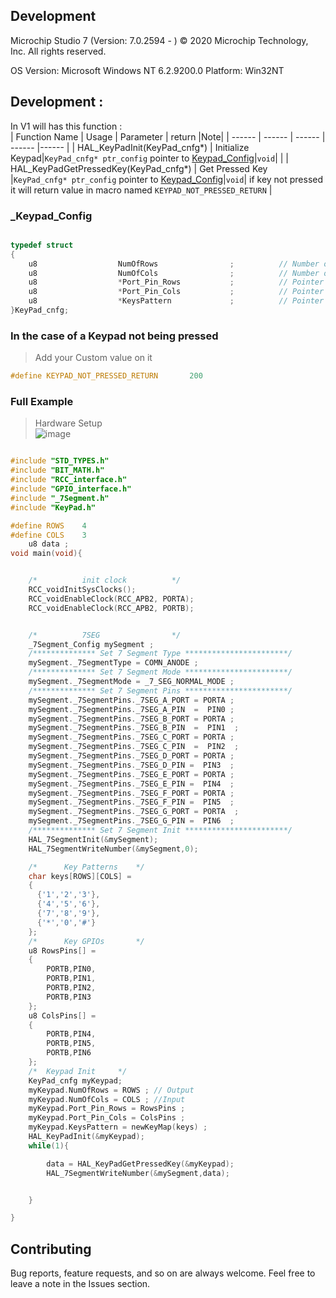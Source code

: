 ## Development
Microchip Studio 7 (Version: 7.0.2594 - )
© 2020 Microchip Technology, Inc.
All rights reserved.


OS Version: Microsoft Windows NT 6.2.9200.0
Platform: Win32NT

## Development :  
In V1 will has this function :  
| Function Name | Usage |  Parameter | return |Note|
| ------ | ------ |  ------ |  ------ |------ |
| HAL_KeyPadInit(KeyPad_cnfg*)  | Initialize Keypad|`KeyPad_cnfg* ptr_config` pointer to <a href="#_Keypad_Config">Keypad_Config</a>|`void`| |
| HAL_KeyPadGetPressedKey(KeyPad_cnfg*)  | Get Pressed Key |`KeyPad_cnfg* ptr_config` pointer to <a href="#_Keypad_Config">Keypad_Config</a>|`void`| if key not pressed it will return value in macro named `KEYPAD_NOT_PRESSED_RETURN` |





### _Keypad_Config
```c

typedef struct 
{
    u8                  NumOfRows                ;          // Number of Rows in KeyPad - Configured as Output
    u8                  NumOfCols                ;          // Number of Columns in KeyPad - Configured as Input-PullUp
    u8                  *Port_Pin_Rows           ;          // Pointer to 1D Array Hold Rows Ports/Pins - like u8 arr[] = {PORTA,PIN0,PORTB,PIN1,....}
    u8                  *Port_Pin_Cols           ;          // Pointer to 1D Array Hold Columns Ports/Pins - like u8 arr[] = {PORTA,PIN0,PORTB,PIN1,....}
    u8                  *KeysPattern             ;          // Pointer to 2D Array Hold Patterns on KeyPad and pass it using keyword newKeyMap(arrName)
}KeyPad_cnfg; 

```


### In the case of a Keypad not being pressed 
> Add your Custom value on it
```c
#define KEYPAD_NOT_PRESSED_RETURN       200
```


### Full Example  
> Hardware Setup  
![image](https://drive.google.com/uc?export=download&id=1JK_UvN2h2fMgHPbX6tRREqsMlyvax-ae)
```c

#include "STD_TYPES.h"
#include "BIT_MATH.h"
#include "RCC_interface.h"
#include "GPIO_interface.h"
#include "_7Segment.h"
#include "KeyPad.h"

#define ROWS	4
#define COLS	3
	u8 data ;
void main(void){


	/*			init clock			*/
	RCC_voidInitSysClocks();
	RCC_voidEnableClock(RCC_APB2, PORTA);
	RCC_voidEnableClock(RCC_APB2, PORTB);


	/*			7SEG				*/
	_7Segment_Config mySegment ;
	/************** Set 7 Segment Type ***********************/
	mySegment._7SegmentType = COMN_ANODE ;
	/************** Set 7 Segment Mode ***********************/
	mySegment._7SegmentMode = _7_SEG_NORMAL_MODE ;
	/************** Set 7 Segment Pins ***********************/
	mySegment._7SegmentPins._7SEG_A_PORT = PORTA ;
	mySegment._7SegmentPins._7SEG_A_PIN  =  PIN0 ;
	mySegment._7SegmentPins._7SEG_B_PORT = PORTA ;
	mySegment._7SegmentPins._7SEG_B_PIN  =  PIN1  ;
	mySegment._7SegmentPins._7SEG_C_PORT = PORTA ;
	mySegment._7SegmentPins._7SEG_C_PIN  =  PIN2  ;
	mySegment._7SegmentPins._7SEG_D_PORT = PORTA ;
	mySegment._7SegmentPins._7SEG_D_PIN =  PIN3  ;
	mySegment._7SegmentPins._7SEG_E_PORT = PORTA ;
	mySegment._7SegmentPins._7SEG_E_PIN =  PIN4  ;
	mySegment._7SegmentPins._7SEG_F_PORT = PORTA ;
	mySegment._7SegmentPins._7SEG_F_PIN =  PIN5  ;
	mySegment._7SegmentPins._7SEG_G_PORT = PORTA  ;
	mySegment._7SegmentPins._7SEG_G_PIN =  PIN6  ;
	/************** Set 7 Segment Init ***********************/
	HAL_7SegmentInit(&mySegment);
	HAL_7SegmentWriteNumber(&mySegment,0);

	/*		Key Patterns	*/
	char keys[ROWS][COLS] =
	{
	  {'1','2','3'},
	  {'4','5','6'},
	  {'7','8','9'},
	  {'*','0','#'}
	};
	/*		Key GPIOs		*/
	u8 RowsPins[] =
	{
		PORTB,PIN0,
		PORTB,PIN1,
		PORTB,PIN2,
		PORTB,PIN3
	};
	u8 ColsPins[] =
	{
		PORTB,PIN4,
		PORTB,PIN5,
		PORTB,PIN6
	};
	/*	Keypad Init		*/
	KeyPad_cnfg myKeypad;
	myKeypad.NumOfRows = ROWS ;	// Output
	myKeypad.NumOfCols = COLS ;	//Input
	myKeypad.Port_Pin_Rows = RowsPins ;
	myKeypad.Port_Pin_Cols = ColsPins ;
	myKeypad.KeysPattern = newKeyMap(keys) ;
	HAL_KeyPadInit(&myKeypad);
	while(1){

	    data = HAL_KeyPadGetPressedKey(&myKeypad);
		HAL_7SegmentWriteNumber(&mySegment,data);


	}

}

```



## Contributing  
Bug reports, feature requests, and so on are always welcome. Feel free to leave a note in the Issues section.

